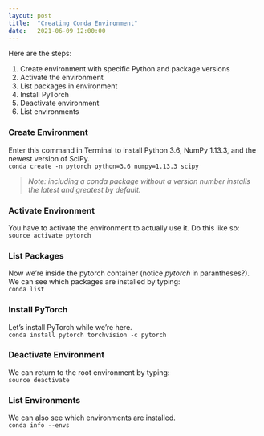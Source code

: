 ```yaml
---
layout: post
title:  "Creating Conda Environment"
date:   2021-06-09 12:00:00
---
```


Here are the steps:

1.  Create environment with specific Python and package versions
2.  Activate the environment
3.  List packages in environment
4.  Install PyTorch
5.  Deactivate environment
6.  List environments

### Create Environment

Enter this command in Terminal to install Python 3.6, NumPy 1.13.3, and the newest version of SciPy.  
`conda create -n pytorch python=3.6 numpy=1.13.3 scipy`

> _Note: including a conda package without a version number installs the latest and greatest by default._

### Activate Environment

You have to activate the environment to actually use it. Do this like so:  
`source activate pytorch`

### List Packages

Now we’re inside the pytorch container (notice  _pytorch_  in parantheses?). We can see which packages are installed by typing:  
`conda list`

### Install PyTorch

Let’s install PyTorch while we’re here.  
`conda install pytorch torchvision -c pytorch`

### Deactivate Environment

We can return to the root environment by typing:  
`source deactivate`

### List Environments

We can also see which environments are installed.  
`conda info --envs`
